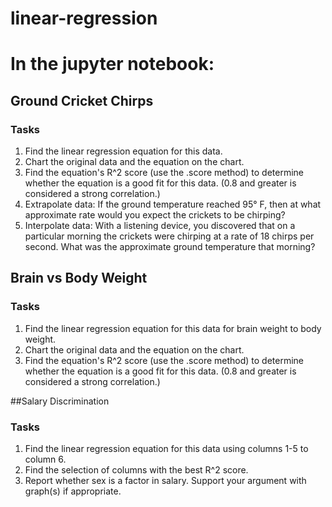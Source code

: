 # linear-regression

# In the jupyter notebook:

## Ground Cricket Chirps
### Tasks
1. Find the linear regression equation for this data.
2. Chart the original data and the equation on the chart.
3. Find the equation's  R^2 score (use the .score method) to determine whether the equation is a good fit for this data. (0.8 and greater is considered a strong correlation.)
4. Extrapolate data: If the ground temperature reached 95° F, then at what approximate rate would you expect the crickets to be chirping?
5. Interpolate data: With a listening device, you discovered that on a particular morning the crickets were chirping at a rate of 18 chirps per second. What was the approximate ground temperature that morning?

## Brain vs Body Weight
### Tasks
1. Find the linear regression equation for this data for brain weight to body weight.
2. Chart the original data and the equation on the chart.
3. Find the equation's R^2 score (use the .score method) to determine whether the equation is a good fit for this data. (0.8 and greater is considered a strong correlation.)

##Salary Discrimination
### Tasks
1. Find the linear regression equation for this data using columns 1-5 to column 6.
2. Find the selection of columns with the best R^2 score.
3. Report whether sex is a factor in salary. Support your argument with graph(s) if appropriate.

